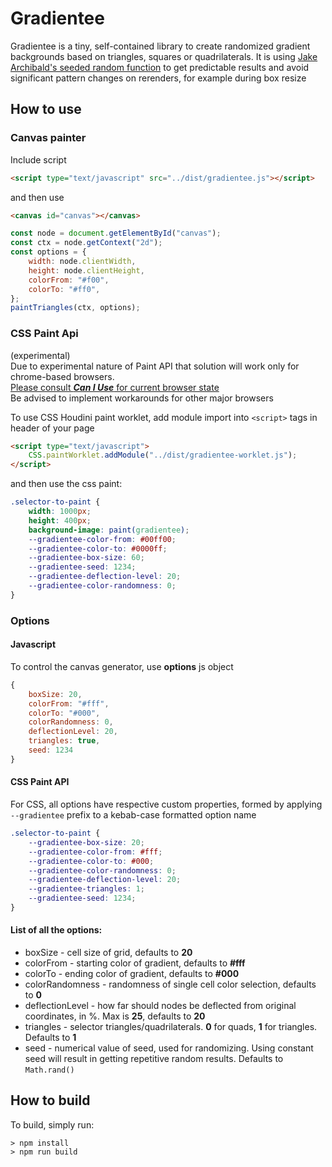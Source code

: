 # Gradientee

Gradientee is a tiny, self-contained library to create randomized gradient backgrounds based on triangles, squares or quadrilaterals.
It is using [Jake Archibald's seeded random function](https://jakearchibald.com/2020/css-paint-predictably-random/) to get predictable results and avoid significant pattern changes on rerenders, for example during box resize

## How to use
### Canvas painter
Include script
```html
<script type="text/javascript" src="../dist/gradientee.js"></script>
```

and then use
```html
<canvas id="canvas"></canvas>
```
```javascript
const node = document.getElementById("canvas");
const ctx = node.getContext("2d");
const options = {
    width: node.clientWidth,
    height: node.clientHeight,
    colorFrom: "#f00",
    colorTo: "#ff0",
};
paintTriangles(ctx, options);
````
### CSS Paint Api
(experimental)\
Due to experimental nature of Paint API that solution will work only for chrome-based browsers.\
[Please consult ***Can I Use*** for current browser state](https://caniuse.com/css-paint-api)\
Be advised to implement workarounds for other major browsers

To use CSS Houdini paint worklet, add module import into ```<script>``` tags in header of your page

```html
<script type="text/javascript">
    CSS.paintWorklet.addModule("../dist/gradientee-worklet.js");
</script>
```

and then use the css paint:
```css
.selector-to-paint {
    width: 1000px;
    height: 400px;
    background-image: paint(gradientee);
    --gradientee-color-from: #00ff00;
    --gradientee-color-to: #0000ff;
    --gradientee-box-size: 60;
    --gradientee-seed: 1234;
    --gradientee-deflection-level: 20;
    --gradientee-color-randomness: 0;
}
```

### Options
#### Javascript
To control the canvas generator, use **options** js object
```javascript
{
    boxSize: 20,
    colorFrom: "#fff",
    colorTo: "#000",
    colorRandomness: 0,
    deflectionLevel: 20,
    triangles: true,
    seed: 1234
}
```

#### CSS Paint API

For CSS, all options have respective custom properties, formed by applying `--gradientee`
 prefix to a kebab-case formatted option name

```css
.selector-to-paint {
    --gradientee-box-size: 20;
    --gradientee-color-from: #fff;
    --gradientee-color-to: #000;
    --gradientee-color-randomness: 0;
    --gradientee-deflection-level: 20;
    --gradientee-triangles: 1;
    --gradientee-seed: 1234;
}
```

#### List of all the options:
- boxSize - cell size of grid, defaults to **20**
- colorFrom - starting color of gradient, defaults to **#fff**
- colorTo - ending color of gradient, defaults to **#000**
- colorRandomness - randomness of single cell color selection, defaults to **0**
- deflectionLevel - how far should nodes be deflected from original coordinates, in %. Max is **25**, defaults to **20**  
- triangles - selector triangles/quadrilaterals. **0** for quads, **1** for triangles. Defaults to **1**
- seed - numerical value of seed, used for randomizing. Using constant seed will result in getting repetitive random results. Defaults to `Math.rand()`

## How to build

To build, simply run:
```
> npm install
> npm run build
```